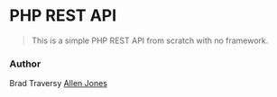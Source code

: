 # PHP REST API

> This is a simple PHP REST API from scratch with no framework.

### Author

Brad Traversy
[Allen Jones](https://jones-dev.web.app/)
